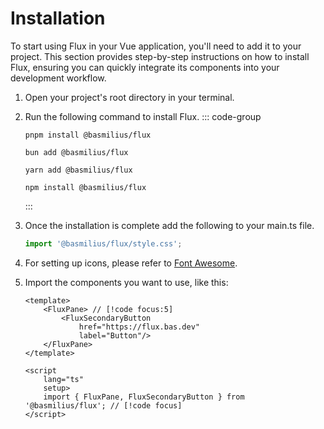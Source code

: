 # Installation

To start using Flux in your Vue application, you'll need to add it to your project. This section provides step-by-step instructions on how to install Flux, ensuring you can quickly integrate its components into your development workflow.

1. Open your project's root directory in your terminal.

2. Run the following command to install Flux.
   ::: code-group
   
   ```shell [PNPM]
   pnpm install @basmilius/flux
   ```
   
   ```shell [Bun]
   bun add @basmilius/flux
   ```
   
   ```shell [Yarn]
   yarn add @basmilius/flux
   ```
   
   ```shell [NPM]
   npm install @basmilius/flux
   ```
   
   :::
   
3. Once the installation is complete add the following to your main.ts file.
   ```ts
   import '@basmilius/flux/style.css';
   ```
   
4. For setting up icons, please refer to [Font Awesome](./font-awesome).
   
5. Import the components you want to use, like this:
   ```vue [App.vue]
   <template>
       <FluxPane> // [!code focus:5]
           <FluxSecondaryButton
               href="https://flux.bas.dev"
               label="Button"/>
       </FluxPane>
   </template>
   
   <script
       lang="ts"
       setup>
       import { FluxPane, FluxSecondaryButton } from '@basmilius/flux'; // [!code focus]
   </script>
   ```
